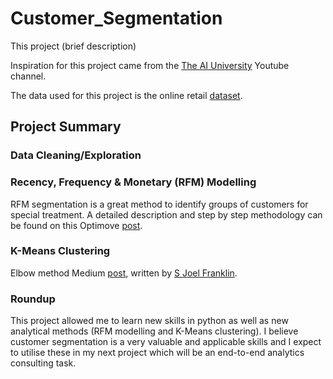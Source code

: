# Customer_Segmentation

This project (brief description)

Inspiration for this project came from the [The AI University](https://www.youtube.com/channel/UCv6Uw36LRbYnX4HDxKPguKg) Youtube channel.

The data used for this project is the online retail [dataset](http://archive.ics.uci.edu/ml/machine-learning-databases/00352/).

## Project Summary


### Data Cleaning/Exploration


### Recency, Frequency & Monetary (RFM) Modelling

RFM segmentation is a great method to identify groups of customers for special treatment. A detailed description and step by step methodology can be found on this Optimove [post](https://www.optimove.com/resources/learning-center/rfm-segmentation).


### K-Means Clustering

Elbow method Medium [post](https://medium.com/analytics-vidhya/elbow-method-of-k-means-clustering-algorithm-a0c916adc540), written by [S Joel Franklin](https://medium.com/@joel_34096).


### Roundup

This project allowed me to learn new skills in python as well as new analytical methods (RFM modelling and K-Means clustering). I believe customer segmentation is a very valuable and applicable skills and I expect to utilise these in my next project which will be an end-to-end analytics consulting task.

